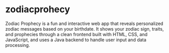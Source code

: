 # zodiacprohecy
Zodiac Prophecy is a fun and interactive web app that reveals personalized zodiac messages based on your birthdate. It shows your zodiac sign, traits, and prophecies through a clean frontend built with HTML, CSS, and JavaScript, and uses a Java backend to handle user input and data processing.
